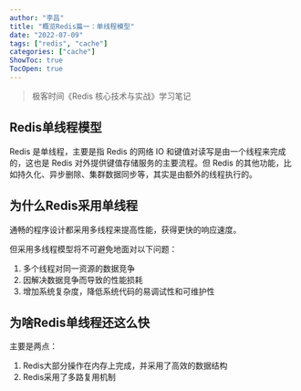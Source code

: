 ```yaml
---
author: "李昌"
title: "概览Redis篇一：单线程模型"
date: "2022-07-09"
tags: ["redis", "cache"]
categories: ["cache"]
ShowToc: true
TocOpen: true
---
```


> 极客时间《Redis 核心技术与实战》学习笔记

## Redis单线程模型

Redis 是单线程，主要是指 Redis 的网络 IO 和键值对读写是由一个线程来完成的，这也是 Redis 对外提供键值存储服务的主要流程。但 Redis 的其他功能，比如持久化、异步删除、集群数据同步等，其实是由额外的线程执行的。


## 为什么Redis采用单线程

通畅的程序设计都采用多线程来提高性能，获得更快的响应速度。

但采用多线程模型将不可避免地面对以下问题：
1. 多个线程对同一资源的数据竞争
2. 因解决数据竞争而导致的性能损耗
3. 增加系统复杂度，降低系统代码的易调试性和可维护性

## 为啥Redis单线程还这么快

主要是两点：
1. Redis大部分操作在内存上完成，并采用了高效的数据结构
2. Redis采用了多路复用机制


